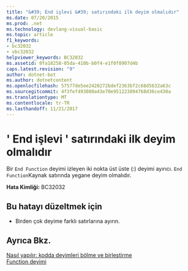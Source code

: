 ```yaml
---
title: "&#39; End işlevi &#39; satırındaki ilk deyim olmalıdır"
ms.date: 07/20/2015
ms.prod: .net
ms.technology: devlang-visual-basic
ms.topic: article
f1_keywords:
- bc32032
- vbc32032
helpviewer_keywords: BC32032
ms.assetid: 0fa18258-05da-410b-b0f4-e1f0f8907d4b
caps.latest.revision: "9"
author: dotnet-bot
ms.author: dotnetcontent
ms.openlocfilehash: 57577de5ee2420272bdef2363bf2c68d5632a63c
ms.sourcegitcommit: 4f3fef493080a43e70e951223894768d36ce430a
ms.translationtype: MT
ms.contentlocale: tr-TR
ms.lasthandoff: 11/21/2017
---
```

# <a name="39end-function39-must-be-the-first-statement-on-a-line"></a>&#39; End işlevi &#39; satırındaki ilk deyim olmalıdır
Bir `End Function` deyimi izleyen iki nokta üst üste (:) deyimi ayırıcı. `End Function`Kaynak satırında yegane deyim olmalıdır.  
  
 **Hata Kimliği:** BC32032  
  
## <a name="to-correct-this-error"></a>Bu hatayı düzeltmek için  
  
-   Birden çok deyime farklı satırlarına ayırın.  
  
## <a name="see-also"></a>Ayrıca Bkz.  
 [Nasıl yapılır: kodda deyimleri bölme ve birleştirme](../../visual-basic/programming-guide/program-structure/how-to-break-and-combine-statements-in-code.md)  
 [Function deyimi](../../visual-basic/language-reference/statements/function-statement.md)
